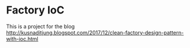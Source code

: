 # Factory IoC

This is a project for the blog http://kusnaditjung.blogspot.com/2017/12/clean-factory-design-pattern-with-ioc.html

